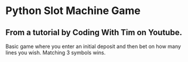 # Python Slot Machine Game
## From a tutorial by Coding With Tim on Youtube.
Basic game where you enter an initial deposit and then bet on how many lines you wish. Matching 3 symbols wins.
